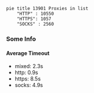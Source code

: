 
```mermaid
pie title 13901 Proxies in list
    "HTTP" : 10550
    "HTTPS": 1057
    "SOCKS" : 2560
```

### Some Info
#### Average Timeout

- mixed: 2.3s
- http: 0.9s
- https: 8.5s
- socks: 4.9s